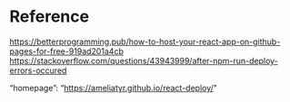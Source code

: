 # Reference
https://betterprogramming.pub/how-to-host-your-react-app-on-github-pages-for-free-919ad201a4cb
https://stackoverflow.com/questions/43943999/after-npm-run-deploy-errors-occured 


“homepage”: “https://ameliatyr.github.io/react-deploy/"